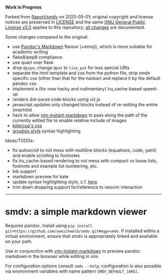 **Work in Progress**

Forked from [flaport/smdv][forkedfrom] on 2020-05-01;
original copyright and license notices are preserved in [LICENSE](LICENSE) and the same [GNU General Public License v3.0][gpl3] applies to this repository;
[all changes][changes] are documented.

Some changes compared to the original:

* use [Pandoc's Markdown][pandocmarkdown] flavour (+emoji), which is more suitable for academic writing
* flake8/pep8 compliance
* use quart over flask
* drop `@pipe`; change `@put` to `live_put` for less special URIs
* separate the html template and css from the python file, strip smdv specific css (other than that for the navbar) and replace it by the default pandoc css
* implement a (for now hacky and rudimentary) lru_cache-based speed-up
* renders dot-parse code blocks using viz.js
* javascript updates only changed blocks instead of re-setting the entire innerhtml
* hack to allow [vim-instant-markdown][vim] to pass along the path of the currently edited file to enable relative include of images
* [killercup's css](https://gist.github.com/killercup/5917178)
* [gruvbox style](https://www.jonashietala.se/blog/2015/08/04/gruvbox_syntax_highlighting_for_pandoc/) syntax highlighting

Ideas/TODOs:

* fix autoscroll to not mess with multiline blocks (equations, code, yaml) and enable scrolling to footnotes
* fix lru_cache-based rendering to not mess with compact vs loose lists, footnote and example list numbering, etc.
* bib support
* markdown preview for kate
* update syntax highlighting style, c.f. [here](https://www.jonashietala.se/blog/2019/01/25/site_restyle_and_update/#changes-to-code-display)
* trim down dropping support for/reference to neovim interaction



---



# smdv: a **s**imple **m**ark**d**own **v**iewer

Requires pandoc.
Install using `pip install git+https://github.com/sweichwald/smdv.git#egg=smdv`.
If installed within a virtual environment, ensure that smdv is appropriately linked and available on your path.

Use in conjunction with [vim-instant-markdown][vim] to preview pandoc markdown in the browser while editing in vim.

For configuration options consult `smdv --help`; configuration is also possible via environment variables with name pattern `SMDV_DEFAULT_[ARG]`.



[changes]: https://github.com/flaport/smdv/compare/9ea3657...sweichwald:master
[forkedfrom]: https://github.com/flaport/smdv/tree/9ea36575eef5993624ffefa682083c792e645a3f
[gpl3]: https://www.gnu.org/licenses/gpl-3.0.html
[pandocmarkdown]: https://pandoc.org/MANUAL.html#pandocs-markdown
[vim]: https://github.com/sweichwald/vim-instant-markdown
